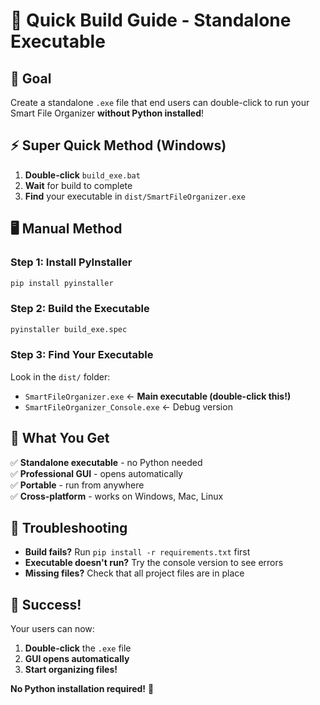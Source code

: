 # 🚀 Quick Build Guide - Standalone Executable

## 🎯 **Goal**
Create a standalone `.exe` file that end users can double-click to run your Smart File Organizer **without Python installed**!

## ⚡ **Super Quick Method (Windows)**

1. **Double-click** `build_exe.bat` 
2. **Wait** for build to complete
3. **Find** your executable in `dist/SmartFileOrganizer.exe`

## 🖥️ **Manual Method**

### **Step 1: Install PyInstaller**
```bash
pip install pyinstaller
```

### **Step 2: Build the Executable**
```bash
pyinstaller build_exe.spec
```

### **Step 3: Find Your Executable**
Look in the `dist/` folder:
- `SmartFileOrganizer.exe` ← **Main executable (double-click this!)**
- `SmartFileOrganizer_Console.exe` ← Debug version

## 🎁 **What You Get**

✅ **Standalone executable** - no Python needed  
✅ **Professional GUI** - opens automatically  
✅ **Portable** - run from anywhere  
✅ **Cross-platform** - works on Windows, Mac, Linux  

## 🔧 **Troubleshooting**

- **Build fails?** Run `pip install -r requirements.txt` first
- **Executable doesn't run?** Try the console version to see errors
- **Missing files?** Check that all project files are in place

## 🎉 **Success!**

Your users can now:
1. **Double-click** the `.exe` file
2. **GUI opens automatically**
3. **Start organizing files!**

**No Python installation required!** 🎯
